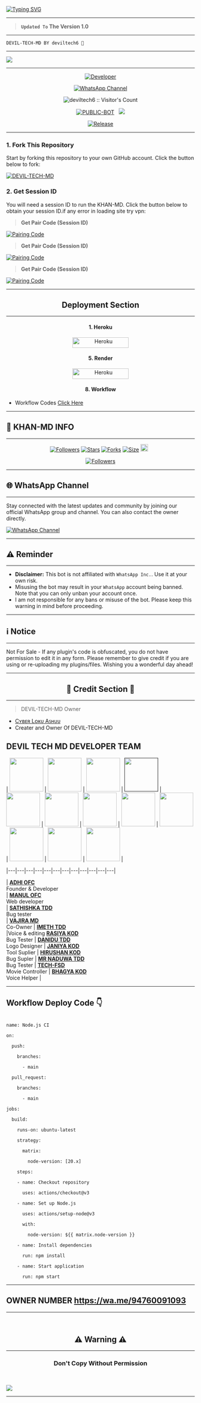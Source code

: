 
<a href="https://git.io/typing-svg"><img src="https://readme-typing-svg.demolab.com?font=Black+Ops+One&size=100&pause=1000&color=FF0000&center=true&width=1000&height=200&lines=DEVIL-TECH-MDV1.0" alt="Typing SVG" /></a>
  </p>
  
---  

> **`Updated To` The Version 1.0**
---

```
DEVIL-TECH-MD BY deviltech6 💜 
```

--- 

<a><img src='https://files.catbox.moe/juroe8.jpg'/></a>

---

<p align="center">
  <a href="https://github.com/JawadYTX"><img title="Developer" src="https://img.shields.io/badge/Author-Jawad%20TechX-FF7604.svg?style=big-square&logo=github" /></a>
</p>

<div align="center">
  
[![WhatsApp Channel](https://img.shields.io/badge/Join-WhatsApp%20Channel-FF00F8?style=big-square&logo=whatsapp)](https://whatsapp.com/channel/0029Vb9u0GQ8qIzmoGPEtq0s)
</div>

 <p align="center"><img src="https://profile-counter.glitch.me/{DEVIL-TECH-MD}/count.svg" alt="deviltech6 :: Visitor's Count" old_src="https://profile-counter.glitch.me/{deviltech6}/count.svg" /></p>


<p align="center">
<a href="https://github.com/deviltech6/DEVIL-TECH-MD"><img title="PUBLIC-BOT" src="https://img.shields.io/static/v1?label=Language&message=English&style=square&color=darkpink"></a> &nbsp;
  <img src="https://komarev.com/ghpvc/?username=DEVIL-TECH-MD&label=VIEWS&style=square&color=blue" />
</p>
</p> 

<p align="center">
  <a href="https://github.com/deviltech6/DEVIL-TECH-MD"><img title="Release" src="https://img.shields.io/badge/Release-beta%20v3.0-cyan.svg?style=for-the-badge&logo=appveyor" /></a>
</p>


***

### 1. Fork This Repository

Start by forking this repository to your own GitHub account. Click the button below to fork:

  <a href="https://github.com/deviltech6/DEVIL-TECH-MD/fork"><img title="DEVIL-TECH-MD" src="https://img.shields.io/badge/FORK-KHAN MD-h?color=blue&style=for-the-badge&logo=stackshare"></a>
  
### 2. Get Session ID 

You will need a session ID to run the KHAN-MD. Click the button below to obtain your session ID.if any error in loading site try vpn:

> **Get Pair Code (Session ID)**

<a href='https://khanmdx.onrender.com' target="_blank">
  <img alt='Pairing Code' src='https://img.shields.io/badge/Get%20Pairing%20Code-B700FB?style=for-the-badge&logo=opencv&logoColor=black'/>
</a>
<br> 

> **Get Pair Code (Session ID)**

<a href='https://khanmdx2.onrender.com' target="_blank">
  <img alt='Pairing Code' src='https://img.shields.io/badge/Get%20Pairing%20Code-000000?style=for-the-badge&logo=opencv&logoColor=white'/>
</a>
<br> 

> **Get Pair Code (Session ID)**

<a href='https://khanmdx3.onrender.com' target="_blank">
  <img alt='Pairing Code' src='https://img.shields.io/badge/Get%20Pairing%20Code-0076D2?style=for-the-badge&logo=opencv&logoColor=black'/>
</a>
<br> 

---

<h2 align="center">Deployment Section</h2>

---

<h4 align="center">1. Heroku</h4>
<p style="text-align: center; font-size: 1.2em;">


<p align="center">
<a href='https://dashboard.heroku.com/new?template=https://github.com/deviltech6/DEVIL-TECH-MD/tree/main' target="_blank"><img alt='Heroku' src='https://img.shields.io/badge/-heroku ‎ deploy-FF004D?style=for-the-badge&logo=heroku&logoColor=white'/< width=150 height=28/p></a>

    
<h4 align="center">5. Render</h4>
<p style="text-align: center; font-size: 1.2em;">
  
<p align="center">
<a href='https://dashboard.render.com/web/new' target="_blank"><img alt='Heroku' src='https://img.shields.io/badge/-Render deploy-black?style=for-the-badge&logo=render&logoColot=white'/< width=150 height=28/p></a>


<h4 align="center">8. Workflow</h4>
<p style="text-align: center; font-size: 1.2em;">

* Workflow Codes <a href="https://whatsapp.com/channel/0029Vb9u0GQ8qIzmoGPEtq0s">Click Here</a>



---

## 🔗 KHAN-MD INFO

---

  <p align="center">
<a href="https://github.com/deviltech6/followers"><img title="Followers" src="https://img.shields.io/github/followers/deviltech6?color=blue&style=square"></a>
<a href="https://github.com/deviltech6/DEVIL-TECH-MD/stargazers/"><img title="Stars" src="https://img.shields.io/github/stars/deviltech6/DEVIL-TECH-MD?color=blue&style=square"></a>
<a href="https://github.com/deviltech6/DEVIL-TECH-MD/network/members"><img title="Forks" src="https://img.shields.io/github/forks/deviltech6/DEVIL-TECH-MD?color=blue&style=square"></a>
<a href="https://github.com/deviltech6/DEVIL-TECH-MD/"><img title="Size" src="https://img.shields.io/github/repo-size/deviltech6/DEVIL-TECH-MD?style=square&color=green"></a>
<a href="https://github.com/deviltech6/DEVIL-TECH-MD/graphs/commit-activity"><img height="20" src="https://img.shields.io/badge/Maintained%3F-yes-green.svg"></a>&nbsp;&nbsp;

 <p align="center">
<a href="https://github.com/deviltech6/DEVIL-TECH-MD/blob/main/LICENSE"><img title="Followers" src="https://img.shields.io/github/license/deviltech6/DEVIL-TECH-MD?color=green&label=License&style=square"></a>

----

## 🌐 WhatsApp Channel 

---

Stay connected with the latest updates and community by joining our official WhatsApp group and channel. You can also contact the owner directly.

[![WhatsApp Channel](https://img.shields.io/badge/Join-WhatsApp%20Channel-25D366?style=for-the-badge&logo=whatsapp)](https://whatsapp.com/channel/0029Vb9u0GQ8qIzmoGPEtq0s)

---

<h2 align="left">⚠️ Reminder</h2>
<p style="text-align: center; font-size: 1.2em;">
  
----
- **Disclaimer:** This bot is not affiliated with `WhatsApp Inc.`. Use it at your own risk.
- Misusing the bot may result in your `WhatsApp` account being banned. Note that you can only unban your account once.
- I am not responsible for any bans or misuse of the bot. Please keep this warning in mind before proceeding.

---

<h2 align="left">ℹ️ Notice</h2>
<p style="text-align: center; font-size: 1.2em;">
  
---  
  Not For Sale - If any plugin's code is obfuscated, you do not have permission to edit it in any form. Please remember to give credit if you are using or re-uploading my plugins/files. Wishing you a wonderful day ahead!</p>
  
---

<h2 align="center">🔰 Credit Section 🔰 </h2>

---

> DEVIL-TECH-MD Owner 
- [Cʏʙᴇʀ Lᴏᴋᴜ Aꜱʜᴜᴜ](https://github.com/deviltech6)
- Creater and Owner Of DEVIL-TECH-MD

## DEVIL TECH MD DEVELOPER TEAM

| <a href="https://github.com/MINUKI-MD"><img src="https://files.catbox.moe/5nd737.jpg" width=90 height=90></a> | <a href="https://github.com/ManulOfcTech/"><img src="https://files.catbox.moe/imht98.jpg" width=90 height=90></a> | <a href="https://github.com/sathishkaprasad"><img src="https://files.catbox.moe/iij26g.jpg" width=90 height=90></a> | <a href=""><img src="https://pomf2.lain.la/f/cezntw1.jpg" width=90 height=90></a> | <a href="https://github.com/PakistanGang"><img src="https://i.ibb.co/M5jH8dZv/temp-image.jpg" width=90 height=90></a>  |  <a href="https://github.com/VajiraTech"><img src="https://telegra.ph/file/aa52e76beeeee65cad24c.jpg" width=90 height=90></a> | <a href="https://github.com/VajiraTech"><img src="https://i.ibb.co/4R8sfwCd/temp-image.jpg" width=90 height=90></a> | <a href="https://github.com/VajiraTech"><img src="https://pomf2.lain.la/f/ahwljn42.jpg" width=90 height=90></a> | <a href="https://github.com/VajiraTech"><img src="https://pomf2.lain.la/f/ud9j45sk.jpg" width=90 height=90></a> | <a href="https://github.com/VajiraTech"><img src="https://pomf2.lain.la/f/qa8i6chz.jpg" width=90 height=90></a> | <a href="https://github.com/TECH-FSD-01"><img src="https://i.ibb.co/yF7WRMLk/temp-image.jpg" width=90 height=90></a> | <a href="https://github.com/VajiraTech"><img src="https://pomf2.lain.la/f/1u5x6v6p.jpg" width=90 height=90></a> |

|---|---|---|---|---|---|---|---|---|---|---|---|

| **[ADHI OFC](https://github.com/MINUKI-MD)**</br>Founder & Developer</br> | **[MANUL OFC](https://github.com/ManulOfcTech/)**</br>  Web developer</br> | **[SATHISHKA TDD](https://github.com/sathishkaprasad)**</br>Bug tester</br> | **[VAJIRA MD](h)**</br>Co-Owner | **[IMETH TDD](https://github.com/PakistanGang)**</br>|Voice & editing **[RASIYA KOD](https://github.com/VajiraTech)**</br> Bug Tester | **[DANIDU TDD](https://github.com/VajiraTech)**</br>Logo Designer | **[JANIYA KOD](https://github.com/VajiraTech)**</br> Tool Suplier | **[HIRUSHAN KOD](https://github.com/VajiraTech)**</br>Bug Supler | **[MR NADUWA TDD](https://github.com/VajiraTech)**</br>Bug Tester | **[TECH-FSD](https://github.com/TECH-FSD-01)**</br>Movie Controller | **[BHAGYA KOD](https://github.com/VajiraTech)**</br>Voice Helper |

---
## Workflow Deploy Code 👇

```

name: Node.js CI

on:

  push:

    branches:

      - main

  pull_request:

    branches:

      - main

jobs:

  build:

    runs-on: ubuntu-latest

    strategy:

      matrix:

        node-version: [20.x]

    steps:

    - name: Checkout repository

      uses: actions/checkout@v3

    - name: Set up Node.js

      uses: actions/setup-node@v3

      with:

        node-version: ${{ matrix.node-version }}

    - name: Install dependencies

      run: npm install

    - name: Start application

      run: npm start

```
---
## OWNER NUMBER   https://wa.me/94760091093

---


 <br>
<h2 align="center"> ⚠️ Warning ⚠️
 </h2>
 
 ---

<h3 align="center"> Don't Copy Without Permission 
</h3>

<br>

<a><img src='https://i.imgur.com/LyHic3i.gif'/></a>

---
